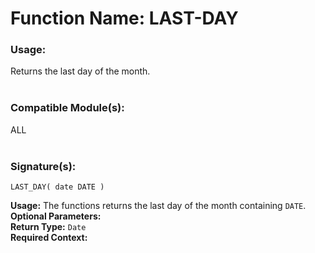 # Function Name: LAST-DAY

### Usage:
Returns the last day of the month.
<br><br>

### Compatible Module(s):
ALL
<br><br>

### Signature(s):
```
LAST_DAY( date DATE )
```
**Usage:** The functions returns the last day of the month containing `DATE`.<br>
**Optional Parameters:**<br>
**Return Type:** `Date`<br>
**Required Context:**<br>
<br>